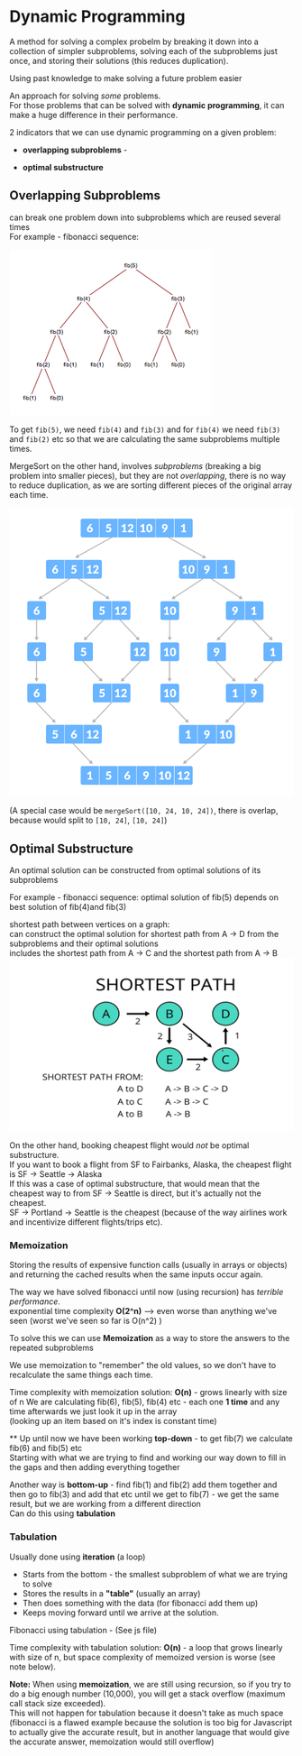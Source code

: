 # Dynamic Programming
A method for solving a complex probelm by breaking it down into a collection of simpler subproblems, solving each of the subproblems just once, and storing their solutions (this reduces duplication).  

Using past knowledge to make solving a future problem easier

An approach for solving _some_ problems.  
For those problems that can be solved with __dynamic programming__, it can make a huge difference in their performance.

2 indicators that we can use dynamic programming on a given problem:

- **overlapping subproblems** - 

- **optimal substructure**

## Overlapping Subproblems
can break one problem down into subproblems which are reused several times  
For example - fibonacci sequence:

<img src="fib-tree.png" alt="visual of tree data structure">

To get `fib(5)`, we need `fib(4)` and `fib(3)` and for `fib(4)` we need `fib(3)` and `fib(2)` etc so that we are calculating the same subproblems multiple times.

MergeSort on the other hand, involves _subproblems_ (breaking a big problem into smaller pieces), but they are not _overlapping_, there is no way to reduce duplication, as we are sorting different pieces of the original array each time.

<img src="merge-sort-example.png" alt="visual of tree data structure">

(A special case would be `mergeSort([10, 24, 10, 24])`, there is overlap, because would split to `[10, 24]`, `[10, 24]`)

## Optimal Substructure
An optimal solution can be constructed from optimal solutions of its subproblems  

For example - fibonacci sequence:
optimal solution of fib(5) depends on best solution of fib(4)and fib(3)  

shortest path between vertices on a graph:  
can construct the optimal solution for shortest path from A -> D from the subproblems and their optimal solutions  
includes the shortest path from A -> C 
and the shortest path from A -> B 
<img src="shortest-path.png" alt="visual of tree data structure">

On the other hand, booking cheapest flight would _not_ be optimal substructure.  
If you want to book a flight from SF to Fairbanks, Alaska, the cheapest flight is SF -> Seattle -> Alaska  
If this was a case of optimal substructure, that would mean that the cheapest way to from SF -> Seattle is direct, but it's actually not the cheapest.  
SF -> Portland -> Seattle is the cheapest (because of the way airlines work and incentivize different flights/trips etc).

### Memoization
Storing the results of expensive function calls (usually in arrays or objects) and returning the cached results when the same inputs occur again.

The way we have solved fibonacci until now (using recursion) has _terrible performance_.  
exponential time complexity __O(2^n)__ --> even worse than anything we've seen (worst we've seen so far is O(n^2) )

To solve this we can use __Memoization__ as a way to store the answers to the repeated subproblems

We use memoization to "remember" the old values, so we don't have to recalculate the same things each time.  

Time complexity with memoization solution: __O(n)__ - grows linearly with size of n 
We are calculating fib(6), fib(5), fib(4) etc - each one __1 time__ and any time afterwards we just look it up in the array   
(looking up an item based on it's index is constant time)

** Up until now we have been working **top-down** - to get fib(7) we calculate fib(6) and fib(5) etc  
Starting with what we are trying to find and working our way down to fill in the gaps and then adding everything together

Another way is **bottom-up** - find fib(1) and fib(2) add them together and then go to fib(3) and add that etc until we get to fib(7) - we get the same result, but we are working from a different direction  
Can do this using **tabulation**

### Tabulation
Usually done using **iteration** (a loop)  
- Starts from the bottom - the smallest subproblem of what we are trying to solve  
- Stores the results in a **"table"** (usually an array)  
- Then does something with the data (for fibonacci add them up)  
- Keeps moving forward until we arrive at the solution.  

Fibonacci using tabulation - (See js file)  

Time complexity with tabulation solution: __O(n)__ - a loop that grows linearly with size of n, but space complexity of memoized version is worse (see note below).

__Note:__ When using **memoization**, we are still using recursion, so if you try to do a big enough number (10,000), you will get a stack overflow (maximum call stack size exceeded).   
 This will not happen for tabulation because it doesn't take as much space  
 (fibonacci is a flawed example because the solution is too big for Javascript to actually give the accurate result, but in another language that would give the accurate answer, memoization would still overflow)
